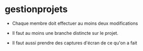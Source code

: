 # gestionprojets

 * Chaque membre doit effectuer au moins deux modifications

 * Il faut au moins une branche distincte sur le projet.

 * Il faut aussi prendre des captures d'écran de ce qu'on a fait